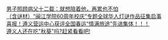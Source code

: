   
[男子照顾病父十二载：就想陪着他，再累也不怕](http://www.dianyue.me/archives/433/yku00ldppvk4s0f8/)  
[（含谜材）“闽江学院60周年校庆”专题全球华人灯谜作品征集启事](http://www.dianyue.me/archives/385/ksuu7xaec9z4i55k/)  
[喜报！遵义营运中心获评全国春运“情满旅途”先进集体！！！](http://www.dianyue.me/archives/732/qmhx4adqoeczim1y/)  
[遵义人还在吃&quot;秋葵&quot;吗?赶紧看看吧!](http://www.dianyue.me/archives/396/7dd9ycfd59bzxyox/)